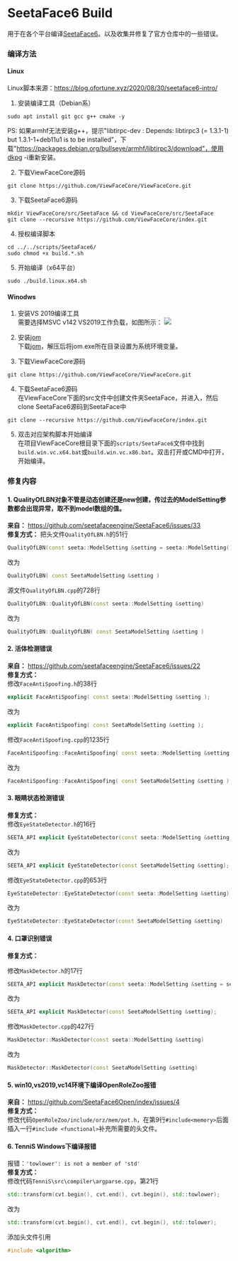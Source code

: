 # SeetaFace6 Build

用于在各个平台编译[SeetaFace6](https://github.com/SeetaFace6Open/index "SeetaFace6")。以及收集并修复了官方仓库中的一些错误。

### 编译方法
#### Linux

Linux脚本来源：https://blog.ofortune.xyz/2020/08/30/seetaface6-intro/
1. 安装编译工具（Debian系）
```shell
sudo apt install git gcc g++ cmake -y
```
PS: 如果armhf无法安装g++，提示"libtirpc-dev : Depends: libtirpc3 (= 1.3.1-1) but 1.3.1-1+deb11u1 is to be installed"，下载"https://packages.debian.org/bullseye/armhf/libtirpc3/download"，使用dkpg -i重新安装。  

2. 下载ViewFaceCore源码  
```shell
git clone https://github.com/ViewFaceCore/ViewFaceCore.git
```

3. 下载SeetaFace6源码  
```shell
mkdir ViewFaceCore/src/SeetaFace && cd ViewFaceCore/src/SeetaFace
git clone --recursive https://github.com/ViewFaceCore/index.git
```

4. 授权编译脚本  
```shell
cd ../../scripts/SeetaFace6/
sudo chmod +x build.*.sh
```

5. 开始编译（x64平台）
```shell
sudo ./build.linux.x64.sh
```

#### Winodws

1. 安装VS 2019编译工具  
需要选择MSVC v142 VS2019工作负载，如图所示：
![](https://raw.githubusercontent.com/ViewFaceCore/ViewFaceCore/dev/docs/images/vs.png)

2. 安装[jom](https://download.qt.io/official_releases/jom/ "jom")  
下载[jom](https://download.qt.io/official_releases/jom/ "jom")，解压后将jom.exe所在目录设置为系统环境变量。  

3. 下载ViewFaceCore源码  
```shell
git clone https://github.com/ViewFaceCore/ViewFaceCore.git
```

4. 下载SeetaFace6源码  
在ViewFaceCore下面的src文件中创建文件夹SeetaFace，并进入，然后clone SeetaFace6源码到SeetaFace中
```shell
git clone --recursive https://github.com/ViewFaceCore/index.git
```

5. 双击对应架构脚本开始编译  
在项目ViewFaceCore根目录下面的`scripts/SeetaFace6`文件中找到`build.win.vc.x64.bat`或`build.win.vc.x86.bat`。双击打开或CMD中打开，开始编译。

### 修复内容

#### 1. QualityOfLBN对象不管是动态创建还是new创建，传过去的ModelSetting参数都会出现异常，取不到model数组的值。
**来自：** https://github.com/seetafaceengine/SeetaFace6/issues/33  
**修复方式：**
把头文件`QualityOfLBN.h`的51行
```cpp
QualityOfLBN(const seeta::ModelSetting &setting = seeta::ModelSetting())
```
改为
```cpp
QualityOfLBN( const SeetaModelSetting &setting )
```

源文件`QualityOfLBN.cpp`的728行
```cpp
QualityOfLBN::QualityOfLBN(const seeta::ModelSetting &setting)
```
改为
```cpp
QualityOfLBN::QualityOfLBN( const SeetaModelSetting &setting )
```

#### 2. 活体检测错误  
**来自：** https://github.com/seetafaceengine/SeetaFace6/issues/22  
**修复方式：**  
修改`FaceAntiSpoofing.h`的38行  
```cpp
explicit FaceAntiSpoofing( const seeta::ModelSetting &setting );
```
改为  
```cpp
explicit FaceAntiSpoofing( const SeetaModelSetting &setting );
```

修改`FaceAntiSpoofing.cpp`的1235行  
```cpp
FaceAntiSpoofing::FaceAntiSpoofing( const seeta::ModelSetting &setting )
```
改为  
```cpp
FaceAntiSpoofing::FaceAntiSpoofing( const SeetaModelSetting &setting )
```

#### 3. 眼睛状态检测错误
**修复方式：**  
修改`EyeStateDetector.h`的16行  
```cpp
SEETA_API explicit EyeStateDetector(const seeta::ModelSetting &setting);
```
改为  
```cpp
SEETA_API explicit EyeStateDetector(const SeetaModelSetting &setting);
```

修改`EyeStateDetector.cpp`的653行  
```cpp
EyeStateDetector::EyeStateDetector(const seeta::ModelSetting &setting)
```
改为  
```cpp
EyeStateDetector::EyeStateDetector(const SeetaModelSetting &setting)
```

#### 4. 口罩识别错误  
**修复方式：**  

修改`MaskDetector.h`的17行  
```cpp
SEETA_API explicit MaskDetector(const seeta::ModelSetting &setting = seeta::ModelSetting() );
```
改为  
```cpp
SEETA_API explicit MaskDetector(const SeetaModelSetting &setting);
```

修改`MaskDetector.cpp`的427行  
```cpp
MaskDetector::MaskDetector(const seeta::ModelSetting &setting)
```
改为  
```cpp
MaskDetector::MaskDetector(const SeetaModelSetting &setting)
```

#### 5. win10,vs2019,vc14环境下编译OpenRoleZoo报错

**来自：** https://github.com/SeetaFace6Open/index/issues/4  
**修复方式：**  
修改代码`OpenRoleZoo/include/orz/mem/pot.h`，在第9行`#include<memory>`后面插入一行`#include <functional>`补充所需要的头文件。

#### 6. TenniS Windows下编译报错
报错：`'towlower': is not a member of 'std'`  
**修复方式：**  
修改代码`TenniS\src\compiler\argparse.cpp`，第21行
```cpp
std::transform(cvt.begin(), cvt.end(), cvt.begin(), std::towlower);
```
改为  
```cpp
std::transform(cvt.begin(), cvt.end(), cvt.begin(), std::tolower);
```
添加头文件引用
```cpp
#include <algorithm>
```
